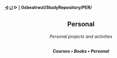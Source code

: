 <h4>
  <a href="https://github.com/0xbeatrwzl/StudyRepository">ᐊ</a>
  <a href="https://github.com/0xbeatrwzl/StudyRepository/tree/main/PER">⭯</a>
  ᐅ ￨ 0xbeatrwzl/StudyRepository/PER/
</h4>

<div align=center>
  <h2>Personal</h2>
</div>

<div align=center>
  <h6>Personal projects and activities</h6>
</div>

<div align=center>
  <h5>Courses • Books • Personal</h3>
</div>
